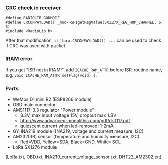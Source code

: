 ### CRC check in receiver
```
#define RADIOLIB_GODMODE
#define CRCONPAYLOAD() _mod->SPIgetRegValue(SX127X_REG_HOP_CHANNEL, 6, 6)
#include <RadioLib.h>
```
After that modification, `if(lora.CRCONPAYLOAD()) ...` can be used to check if CRC was used with packet.

### IRAM error
If you get "ISR not in IRAM!", add `ICACHE_RAM_ATTR` before ISR-routine name, e.g. `void ICACHE_RAM_ATTR setFlag(void) {`.

### Parts
- WeMos D1 mini R2 (ESP8266 module)
- OBD male connector
- AMS1117-3.3 regulator "Power module" 
  - 3.3V, max input voltage 15V, dropout max 1.3V
  - http://www.advanced-monolithic.com/pdf/ds1117.pdf
  - quiescent current when led-removed: 1-2mA
- GY-INA219 module (INA219, voltage and current measure, I2C)
- AM2320(B) sensor (temperature and humidity measure, I2C) 
  - Red=VDD, Yellow=SDA, Black=GND, White=SCL
- LoRa SX1276 module

(LoRa.txt, OBD.txt, INA219_current_voltage_sensor.txt, DHT22_AM2302.txt)

